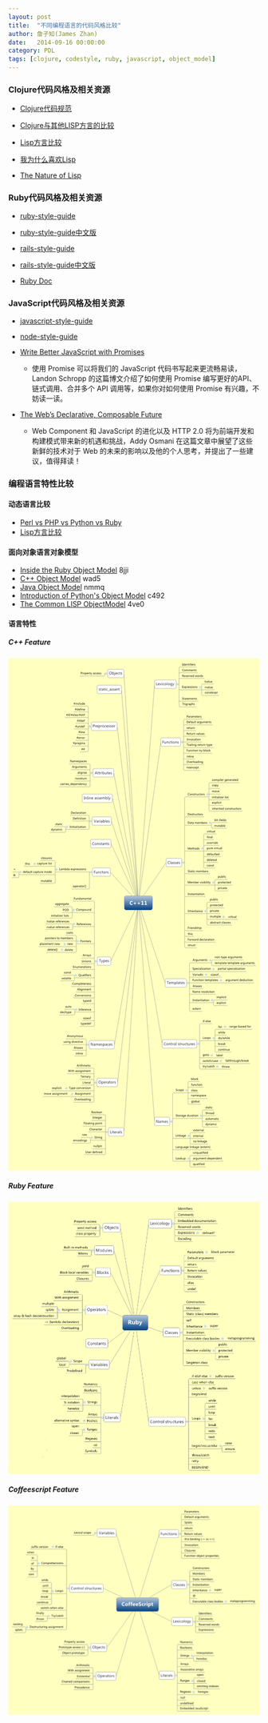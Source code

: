 ```yaml
---
layout: post
title:  "不同编程语言的代码风格比较"
author: 詹子知(James Zhan)
date:   2014-09-16 00:00:00
category: PDL
tags: [clojure, codestyle, ruby, javascript, object_model]
---
```


### Clojure代码风格及相关资源

* [Clojure代码规范](https://github.com/bbatsov/clojure-style-guide)

* [Clojure与其他LISP方言的比较](http://clojure.org/lisps)

* [Lisp方言比较](http://hyperpolyglot.org/lisp)

* [我为什么喜欢Lisp](http://pupeno.com/2011/08/16/why-i-love-lisp/)

* [The Nature of Lisp](http://www.defmacro.org/ramblings/lisp.html)

### Ruby代码风格及相关资源

* [ruby-style-guide](https://github.com/bbatsov/ruby-style-guide)

* [ruby-style-guide中文版](https://github.com/JuanitoFatas/ruby-style-guide/blob/master/README-zhCN.md)

* [rails-style-guide](https://github.com/bbatsov/rails-style-guide)

* [rails-style-guide中文版](https://github.com/JuanitoFatas/rails-style-guide/blob/master/README-zhCN.md)

* [Ruby Doc](http://ruby-doc.org/)

### JavaScript代码风格及相关资源

* [javascript-style-guide](https://github.com/airbnb/javascript)

* [node-style-guide](https://github.com/felixge/node-style-guide)

* [Write Better JavaScript with Promises](http://davidwalsh.name/write-javascript-promises)
    - 使用 Promise 可以将我们的 JavaScript 代码书写起来更流畅易读， Landon Schropp 的这篇博文介绍了如何使用 Promise 编写更好的API、链式调用、合并多个 API 调用等，如果你对如何使用 Promise 有兴趣，不妨读一读。
* [The Web’s Declarative, Composable Future](http://addyosmani.com/blog/the-webs-declarative-composable-future/)
    - Web Component 和 JavaScript 的进化以及 HTTP 2.0 将为前端开发和构建模式带来新的机遇和挑战，Addy Osmani 在这篇文章中展望了这些新鲜的技术对于 Web 的未来的影响以及他的个人思考，并提出了一些建议，值得拜读！

### 编程语言特性比较

#### 动态语言比较
* [Perl vs PHP vs Python vs Ruby](http://pan.baidu.com/s/1i3KH6lR)
* [Lisp方言比较](http://hyperpolyglot.org/lisp)

#### 面向对象语言对象模型
* [Inside the Ruby Object Model](http://pan.baidu.com/s/1COmIE)             8jji
* [C++ Object Model](http://pan.baidu.com/s/1o6AxTl4)                       wad5
* [Java Object Model](http://pan.baidu.com/s/1gdGbOrT)                      nmmq
* [Introduction of Python's Object Model](http://pan.baidu.com/s/1i3oTzCx)  c492
* [The Common LISP ObjectModel](http://pan.baidu.com/s/1o6K7qfo)            4ve0

#### 语言特性
##### C++ Feature
![C++语言特性](/assets/images/cpp_features.png)

##### Ruby Feature
![Ruby语言特性](/assets/images/ruby_features.png)

##### Coffeescript Feature
![Coffeescript语言特性](/assets/images/coffeescript_features.png)